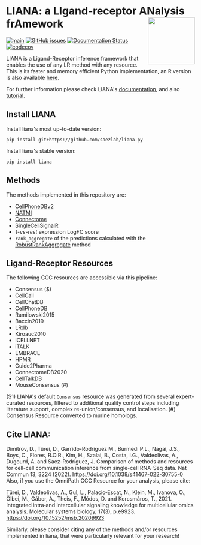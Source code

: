 # LIANA: a LIgand-receptor ANalysis frAmework <img src="https://github.com/saezlab/liana-py/blob/main/docs/source/logo.png?raw=true" align="right" height="125">

<!-- badges: start -->
[![main](https://github.com/saezlab/liana-py/actions/workflows/main.yml/badge.svg)](https://github.com/saezlab/liana-py/actions)
[![GitHub issues](https://img.shields.io/github/issues/saezlab/liana-py.svg)](https://github.com/saezlab/liana-py/issues/)
[![Documentation Status](https://readthedocs.org/projects/liana-py/badge/?version=latest)](https://liana-py.readthedocs.io/en/latest/?badge=latest)
[![codecov](https://codecov.io/gh/saezlab/liana-py/branch/main/graph/badge.svg?token=TM0P29KKN5)](https://codecov.io/gh/saezlab/liana-py)
<!-- badges: end -->


LIANA is a Ligand-Receptor inference framework that enables the use of any LR method with any resource.
This is its faster and memory efficient Python implementation, an R version is also available [here](https://github.com/saezlab/liana).


For further information please check LIANA's [documentation](https://liana-py.readthedocs.io/en/latest/api.html), and also [tutorial](https://liana-py.readthedocs.io/en/latest/notebooks/basic_usage.html).

## Install LIANA

Install liana's most up-to-date version:
```
pip install git+https://github.com/saezlab/liana-py
```

Install liana's stable version:

```
pip install liana
```


## Methods

The methods implemented in this repository are:

- [CellPhoneDBv2](https://github.com/Teichlab/cellphonedb)
- [NATMI](https://github.com/forrest-lab/NATMI)
- [Connectome](https://github.com/msraredon/Connectome)
- [SingleCellSignalR](https://github.com/SCA-IRCM/SingleCellSignalR)
- *1-vs-rest* expression LogFC score
- `rank_aggregate` of the predictions calculated with the
[RobustRankAggregate](https://academic.oup.com/bioinformatics/article/28/4/573/213339) method


## Ligand-Receptor Resources

The following CCC resources are accessible via this pipeline:

- Consensus ($)
- CellCall
- CellChatDB
- CellPhoneDB
- Ramilowski2015
- Baccin2019
- LRdb
- Kiroauc2010
- ICELLNET
- iTALK
- EMBRACE
- HPMR
- Guide2Pharma
- ConnectomeDB2020
- CellTalkDB
- MouseConsensus (#)

($1) LIANA's default `Consensus` resource was generated from several expert-curated resources, 
filtered to additional quality control steps including literature support, complex re-union/consensus,
and localisation.
(#) Consensus Resource converted to murine homologs.


## Cite LIANA:

Dimitrov, D., Türei, D., Garrido-Rodriguez M., Burmedi P.L., Nagai, J.S., Boys, C., Flores, R.O.R., Kim, H., Szalai, B., Costa, I.G., Valdeolivas, A., Dugourd, A. and Saez-Rodriguez, J. Comparison of methods and resources for cell-cell communication inference from single-cell RNA-Seq data. Nat Commun 13, 3224 (2022). https://doi.org/10.1038/s41467-022-30755-0
Also, if you use the OmniPath CCC Resource for your analysis, please cite:

Türei, D., Valdeolivas, A., Gul, L., Palacio‐Escat, N., Klein, M., Ivanova, O., Ölbei, M., Gábor, A., Theis, F., Módos, D. and Korcsmáros, T., 2021. Integrated intra‐and intercellular signaling knowledge for multicellular omics analysis. Molecular systems biology, 17(3), p.e9923. https://doi.org/10.15252/msb.20209923

Similarly, please consider citing any of the methods and/or resources implemented in liana, that were particularly relevant for your research!


